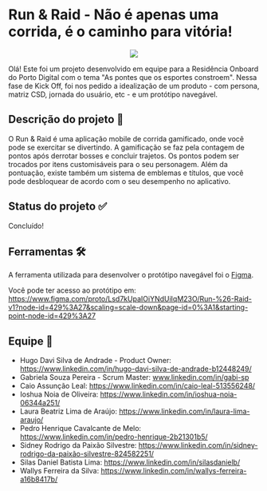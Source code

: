 # Run & Raid - Não é apenas uma corrida, é o caminho para vitória!

<div align="center">
  <img src="https://user-images.githubusercontent.com/120505949/208316238-18203059-bca4-40d3-afb4-ab818dd4085c.png">
</div>

Olá! Este foi um projeto desenvolvido em equipe para a Residência Onboard do Porto Digital com o tema "As pontes que os esportes constroem". Nessa fase de Kick Off, foi nos pedido a idealização de um produto - com persona, matriz CSD, jornada do usuário, etc - e um protótipo navegável.

## Descrição do projeto 📝
O Run & Raid é uma aplicação mobile de corrida gamificado, onde você pode se exercitar se divertindo. A gamificação se faz pela contagem de pontos após derrotar bosses e concluir trajetos. Os pontos podem ser trocados por itens customisáveis para o seu personagem. Além da pontuação, existe também um sistema de emblemas e títulos, que você pode desbloquear de acordo com o seu desempenho no aplicativo.

## Status do projeto ✅
Concluído!

## Ferramentas 🛠️
A ferramenta utilizada para desenvolver o protótipo navegável foi o [Figma](https://www.figma.com/).

Você pode ter acesso ao protótipo em: https://www.figma.com/proto/Lsd7kUpaIOiYNdUiIqM23O/Run-%26-Raid-v1?node-id=429%3A27&scaling=scale-down&page-id=0%3A1&starting-point-node-id=429%3A27

## Equipe 👥
- Hugo Davi Silva de Andrade - Product Owner:
https://www.linkedin.com/in/hugo-davi-silva-de-andrade-b12448249/
- Gabriela Souza Pereira - Scrum Master:
www.linkedin.com/in/gabi-sp
- Caio Assunção Leal:
https://www.linkedin.com/in/caio-leal-513556248/
- Ioshua Noia de Oliveira:
https://www.linkedin.com/in/ioshua-noia-06344a251/
- Laura Beatriz Lima de Araújo:
https://www.linkedin.com/in/laura-lima-araujo/
- Pedro Henrique Cavalcante de Melo:
https://www.linkedin.com/in/pedro-henrique-2b21301b5/
- Sidney Rodrigo da Paixão Silvestre:
https://www.linkedin.com/in/sidney-rodrigo-da-paixão-silvestre-824582251/
- Silas Daniel Batista Lima:
https://www.linkedin.com/in/silasdanielb/
- Wallys Ferreira da Silva:
https://www.linkedin.com/in/wallys-ferreira-a16b8417b/
